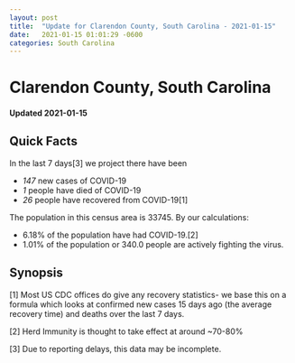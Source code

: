 ```yaml
---
layout: post
title:  "Update for Clarendon County, South Carolina - 2021-01-15"
date:   2021-01-15 01:01:29 -0600
categories: South Carolina
---
```


# Clarendon County, South Carolina
#### Updated 2021-01-15

## Quick Facts

In the last 7 days[3] we project there have been
- *147* new cases of COVID-19
- *1* people have died of COVID-19
- *26* people have recovered from COVID-19[1]

The population in this census area is 33745. By our calculations:
- 6.18% of the population have had COVID-19.[2]
- 1.01% of the population or 340.0 people are actively fighting the virus.

## Synopsis




[1] Most US CDC offices do give any recovery statistics- we base this on a formula which looks at confirmed new cases
15 days ago (the average recovery time) and deaths over the last 7 days.

[2] Herd Immunity is thought to take effect at around ~70-80%

[3] Due to reporting delays, this data may be incomplete.
 
    
